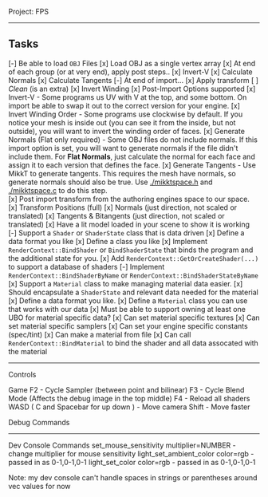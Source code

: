 Project: FPS

------

## Tasks
[-] Be able to load `OBJ` Files
    [x] Load OBJ as a single vertex array
    [x] At end of each group (or at very end), apply post steps..
        [x] Invert-V
        [x] Calculate Normals
        [x] Calculate Tangents
    [-] At end of import...
        [x] Apply transform
        [ ] *Clean* (is an extra) 
        [x] Invert Winding
[x] Post-Import Options supported
    [x] Invert-V
        - Some programs us UV with V at the top, and some bottom.  On import
          be able to swap it out to the correct version for your engine.
    [x] Invert Winding Order
        - Some programs use clockwise by default.  If you notice your mesh is 
          inside out (you can see it from the inside, but not outside), you will
          want to invert the winding order of faces.
    [x] Generate Normals (Flat only required)
        - Some OBJ files do not include normals.  If this import option is set, 
          you will want to generate normals if the file didn't include them.
          For **Flat Normals**, just calculate the normal for each face and assign it to
          each version that defines the face. 
    [x] Generate Tangents
        - Use MikkT to generate tangents.  This requires the mesh have normals, so generate
          normals should also be true. 
          Use [./mikktspace.h](./mikktspace.h) and [./mikktspace.c](./mikktspace.c) to
          do this step.  
    [x] Post import transform from the authoring engines space to our space.
        [x] Transform Positions (full)
        [x] Normals (just direction, not scaled or translated)
        [x] Tangents & Bitangents (just direction, not scaled or translated)
[x] Have a lit model loaded in your scene to show it is working
[-] Support a `Shader` or `ShaderState` class that is data driven
    [x] Define a data format you like
    [x] Define a class you like
    [x] Implement `RenderContext::BindShader` or `BindShaderState` that
        binds the program and the additional state for you.
    [x] Add `RenderContext::GetOrCreateShader(...)` to support a database of shaders
    [-] Implement `RenderContext::BindShaderByName` or `RenderContext::BindShaderStateByName`
[x] Support a `Material` class to make managing material data easier.
    [x] Should encapsulate a `ShaderState` and relevant data needed for the material
    [x] Define a data format you like.
    [x] Define a `Material` class you can use that works with our data
        [x] Must be able to support owning at least one UBO for material specific data?
        [x] Can set material specific textures
        [x] Can set material specific samplers
        [x] Can set your engine specific constants (spec/tint)
    [x] Can make a material from file
    [x] Can call `RenderContext::BindMaterial` to bind the shader and all data assocated with the material

-------

Controls

Game
F2 - Cycle Sampler (between point and bilinear)
F3 - Cycle Blend Mode (Affects the debug image in the top middle)
F4 - Reload all shaders
WASD ( C and Spacebar for up down ) - Move camera
Shift - Move faster 

Debug Commands

------
Dev Console Commands
set_mouse_sensitivity multiplier=NUMBER - change multiplier for mouse sensitivity
light_set_ambient_color color=rgb - passed in as 0-1,0-1,0-1
light_set_color color=rgb - passed in as 0-1,0-1,0-1

Note: my dev console can't handle spaces in strings or parentheses around vec values for now